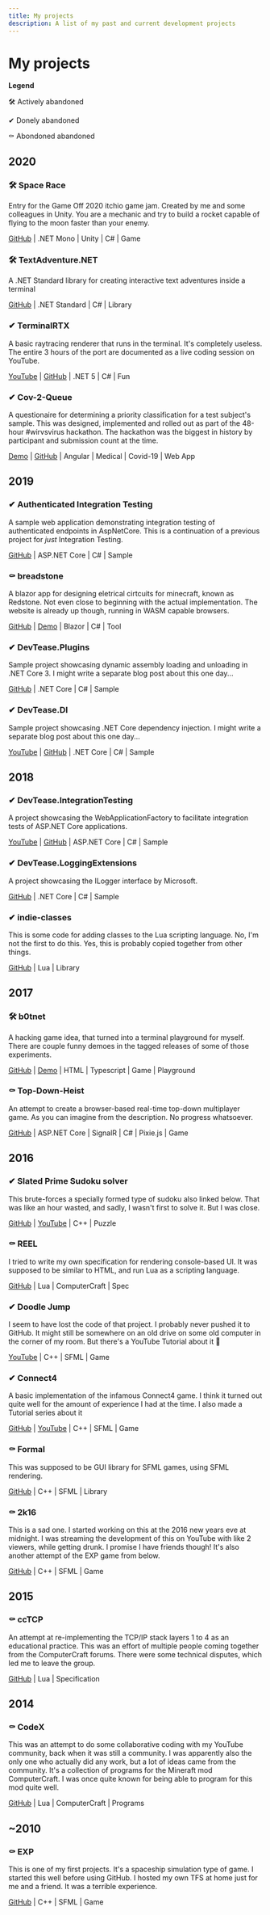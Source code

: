 ```yaml
---
title: My projects
description: A list of my past and current development projects
---
```


# My projects

**Legend**

🛠 Actively abandoned

✔ Donely abandoned

⚰ Abondoned abandoned

## 2020

### 🛠 Space Race

Entry for the Game Off 2020 itchio game jam. Created by me and some colleagues in Unity. You are a mechanic and try to build a rocket capable of flying to the moon faster than your enemy.

[GitHub](https://github.com/InDieTasten/SpaceRace)
| .NET Mono
| Unity
| C#
| Game

### 🛠 TextAdventure.NET

A .NET Standard library for creating interactive text adventures inside a terminal

[GitHub](https://github.com/InDieTasten/TextAdventure.NET)
| .NET Standard
| C#
| Library

### ✔ TerminalRTX

A basic raytracing renderer that runs in the terminal. It's completely useless.
The entire 3 hours of the port are documented as a live coding session on YouTube.

[YouTube](https://www.youtube.com/playlist?list=PLmdmw12jg5sz1UIrHYT1_kQ5k0pgDUgec)
| [GitHub](https://github.com/InDieTasten/TerminalRTX)
| .NET 5
| C#
| Fun

### ✔ Cov-2-Queue

A questionaire for determining a priority classification for a test subject's sample.
This was designed, implemented and rolled out as part of the 48-hour #wirvsvirus hackathon.
The hackathon was the biggest in history by participant and submission count at the time.

[Demo](https://cov2q.de/)
| [GitHub](https://github.com/InDieTasten/Sars-Cov2-Necessity-Screening)
| Angular
| Medical
| Covid-19
| Web App

## 2019

### ✔ Authenticated Integration Testing

A sample web application demonstrating integration testing of authenticated endpoints in AspNetCore.
This is a continuation of a previous project for *just* Integration Testing.

[GitHub](https://github.com/InDieTasten/Authenticated-Integration-Testing)
| ASP.NET Core
| C#
| Sample


### ⚰ breadstone

A blazor app for designing eletrical cirtcuits for minecraft, known as Redstone.
Not even close to beginning with the actual implementation. The website is already up though, running in WASM capable browsers.

[GitHub](https://github.com/indietasten/breadstone)
| [Demo](https://breadstone.indietasten.net/)
| Blazor
| C#
| Tool

### ✔ DevTease.Plugins

Sample project showcasing dynamic assembly loading and unloading in .NET Core 3.
I might write a separate blog post about this one day...

[GitHub](https://github.com/InDieTasten/DevTease.Plugins)
| .NET Core
| C#
| Sample

### ✔ DevTease.DI

Sample project showcasing .NET Core dependency injection.
I might write a separate blog post about this one day...

[YouTube](https://youtu.be/VwIRrsQDVWQ)
| [GitHub](https://github.com/InDieTasten/DevTease.DI)
| .NET Core
| C#
| Sample


## 2018

### ✔ DevTease.IntegrationTesting

A project showcasing the WebApplicationFactory to facilitate integration tests of ASP.NET Core applications.

[YouTube](https://www.youtube.com/watch?v=dBCFFZS4ACo)
| [GitHub](https://github.com/InDieTasten/DevTease.AspNetIntegrationTests)
| ASP.NET Core
| C#
| Sample

### ✔ DevTease.LoggingExtensions

A project showcasing the ILogger interface by Microsoft.

[GitHub](https://github.com/InDieTasten/DevTease.MicrosoftLoggingExtensions)
| .NET Core
| C#
| Sample


### ✔ indie-classes

This is some code for adding classes to the Lua scripting language.
No, I'm not the first to do this. Yes, this is probably copied together from other things.

[GitHub](https://github.com/InDieTasten/indie-classes)
| Lua
| Library


## 2017

### 🛠 b0tnet

A hacking game idea, that turned into a terminal playground for myself.
There are couple funny demoes in the tagged releases of some of those experiments.

[GitHub](https://github.com/InDieTasten/b0tnet)
| [Demo](https://b0tnet.indietasten.net/)
| HTML
| Typescript
| Game
| Playground


### ⚰ Top-Down-Heist

An attempt to create a browser-based real-time top-down multiplayer game.
As you can imagine from the description. No progress whatsoever.

[GitHub](https://github.com/InDieTasten/Top-Down-Heist)
| ASP.NET Core
| SignalR
| C#
| Pixie.js
| Game


## 2016

### ✔ Slated Prime Sudoku solver

This brute-forces a specially formed type of sudoku also linked below.
That was like an hour wasted, and sadly, I wasn't first to solve it. But I was close.

[GitHub](https://github.com/InDieTasten/Slanted-Prime-Sudoku)
| [YouTube](https://www.youtube.com/watch?v=muEpZRd_BXM)
| C++
| Puzzle


### ⚰ REEL

I tried to write my own specification for rendering console-based UI.
It was supposed to be similar to HTML, and run Lua as a scripting language.

[GitHub](https://github.com/InDieTasten-Legacy/REEL)
| Lua
| ComputerCraft
| Spec


### ✔ Doodle Jump

I seem to have lost the code of that project.
I probably never pushed it to GitHub.
It might still be somewhere on an old drive on some old computer in the corner of my room.
But there's a YouTube Tutorial about it 🎉

[YouTube](https://www.youtube.com/playlist?list=PLmdmw12jg5sxhNnmgiNMlzdpiYpIXdRWS)
| C++
| SFML
| Game


### ✔ Connect4

A basic implementation of the infamous Connect4 game.
I think it turned out quite well for the amount of experience I had at the time.
I also made a Tutorial series about it

[GitHub](https://github.com/InDieTasten/Connect4)
| [YouTube](https://www.youtube.com/playlist?list=PLmdmw12jg5swgMJmFO-ra7BPRH5_7AD1i)
| C++
| SFML
| Game


### ⚰ Formal

This was supposed to be GUI library for SFML games, using SFML rendering.

[GitHub](https://github.com/InDieTasten-Legacy/--Formal)
| C++
| SFML
| Library


### ⚰ 2k16

This is a sad one. I started working on this at the 2016 new years eve at midnight.
I was streaming the development of this on YouTube with like 2 viewers, while getting drunk.
I promise I have friends though!
It's also another attempt of the EXP game from below.

[GitHub](https://github.com/InDieTasten-Legacy/--2k16)
| C++
| SFML
| Game

## 2015

### ⚰ ccTCP

An attempt at re-implementing the TCP/IP stack layers 1 to 4 as an educational practice.
This was an effort of multiple people coming together from the ComputerCraft forums.
There were some technical disputes, which led me to leave the group.

[GitHub](https://github.com/ccTCP/RFC)
| Lua
| Specification


## 2014

### ⚰ CodeX

This was an attempt to do some collaborative coding with my YouTube community, back when it was still a community.
I was apparently also the only one who actually did any work, but a lot of ideas came from the community.
It's a collection of programs for the Mineraft mod ComputerCraft. I was once quite known for being able to program for this mod quite well.

[GitHub](https://github.com/InDieTasten-Legacy/--CodeX)
| Lua
| ComputerCraft
| Programs


## ~2010
### ⚰ EXP

This is one of my first projects. It's a spaceship simulation type of game.
I started this well before using GitHub. I hosted my own TFS at home just for me and a friend.
It was a terrible experience.

[GitHub](https://github.com/InDieTasten-Legacy/--EXP-old-)
| C++
| SFML
| Game
